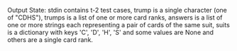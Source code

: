 Output State: stdin contains t-2 test cases, trump is a single character (one of "CDHS"), trumps is a list of one or more card ranks, answers is a list of one or more strings each representing a pair of cards of the same suit, suits is a dictionary with keys 'C', 'D', 'H', 'S' and some values are None and others are a single card rank.